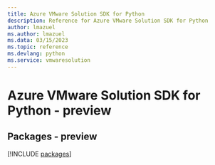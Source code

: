 ```yaml
---
title: Azure VMware Solution SDK for Python
description: Reference for Azure VMware Solution SDK for Python
author: lmazuel
ms.author: lmazuel
ms.data: 03/15/2023
ms.topic: reference
ms.devlang: python
ms.service: vmwaresolution
---
```

# Azure VMware Solution SDK for Python - preview
## Packages - preview
[!INCLUDE [packages](vmware-solution-index.md)]